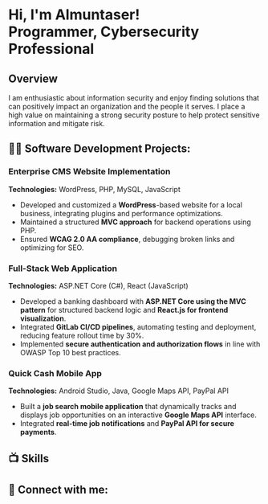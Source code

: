 <h1> Hi, I'm Almuntaser! <br/> Programmer, Cybersecurity Professional</a>
<h2> Overview</h2>
I am enthusiastic about information security and enjoy finding solutions that can positively impact an organization and the people it serves. I place a high value on maintaining a strong security posture to help protect sensitive information and mitigate risk.
<h2>👨‍💻 Software Development Projects:</h2>

<h3>Enterprise CMS Website Implementation</h3>
<p><strong>Technologies:</strong> WordPress, PHP, MySQL, JavaScript</p>
<ul>
  <li>Developed and customized a <strong>WordPress</strong>-based website for a local business, integrating plugins and performance optimizations.</li>
  <li>Maintained a structured <strong>MVC approach</strong> for backend operations using PHP.</li>
  <li>Ensured <strong>WCAG 2.0 AA compliance</strong>, debugging broken links and optimizing for SEO.</li>
</ul>

<h3>Full-Stack Web Application</h3>
<p><strong>Technologies:</strong> ASP.NET Core (C#), React (JavaScript)</p>
<ul>
  <li>Developed a banking dashboard with <strong>ASP.NET Core using the MVC pattern</strong> for structured backend logic and <strong>React.js for frontend visualization</strong>.</li>
  <li>Integrated <strong>GitLab CI/CD pipelines</strong>, automating testing and deployment, reducing feature rollout time by 30%.</li>
  <li>Implemented <strong>secure authentication and authorization flows</strong> in line with OWASP Top 10 best practices.</li>
</ul>

<h3>Quick Cash Mobile App</h3>
<p><strong>Technologies:</strong> Android Studio, Java, Google Maps API, PayPal API</p>
<ul>
  <li>Built a <strong>job search mobile application</strong> that dynamically tracks and displays job opportunities on an interactive <strong>Google Maps API</strong> interface.</li>
  <li>Integrated <strong>real-time job notifications</strong> and <strong>PayPal API for secure payments</strong>.</li>
</ul>





<h2>📺 Skills</h2>


<h2> 🤳 Connect with me:</h2>



<!--

Here are some ideas to get you started:

- 🔭 I’m currently working on bechelor of computer science
- 🌱 I’m currently learning  web development and cybersecurity
- 👯 I’m looking to collaborate on any projects or worksops that are related to computer science
- 💬 Ask me about cybersecurity tools
- 📫 How to reach me: almuntaseralmawali@gmail.com
- 😄 Pronouns: He/Him
- ⚡ Fun fact: I lift weights
-->

